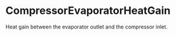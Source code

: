 CompressorEvaporatorHeatGain
============================

Heat gain between the evaporator outlet and the compressor inlet.

